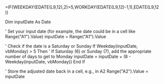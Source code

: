 =IF(WEEKDAY(EDATE(L9,12),2)>5,WORKDAY(EDATE(L9,12)-1,1),EDATE(L9,12))




Dim inputDate As Date

' Set your input date (for example, the date could be in a cell like Range("A1").Value)
inputDate = Range("A1").Value

' Check if the date is a Saturday or Sunday
If Weekday(inputDate, vbMonday) > 5 Then
    ' If Saturday (6) or Sunday (7), add the appropriate number of days to get to Monday
    inputDate = inputDate + (8 - Weekday(inputDate, vbMonday))
End If

' Store the adjusted date back in a cell, e.g., in A2
Range("A2").Value = inputDate

